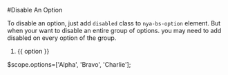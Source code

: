 #Disable An Option

To disable an option, just add `disabled` class to `nya-bs-option` element. But when your want to disable an entire group of options. you may need to add disabled on every option of the group.

<example>
<file name="index.html">
<!-- we disable the second option -->
<ol class="nya-bs-select" ng-model="model">
  <li nya-bs-option="option in options" ng-class="{disabled: $index ===1 }">
    <a>
      {{ option }}
      <span class="glyphicon glyphicon-ok check-mark"></span>
    </a>
  </li>
</ol>
</file>
<file name="script.js">
$scope.options=['Alpha', 'Bravo', 'Charlie'];
</file>
</example>
